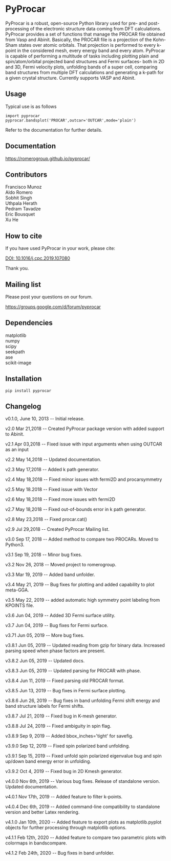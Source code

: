 PyProcar
===========

PyProcar is a robust, open-source Python library used for pre- and post-processing of the electronic structure data coming from DFT calculations. PyProcar provides a set of functions that manage the PROCAR file obtained from Vasp and Abinit. Basically, the PROCAR file is a projection of the Kohn-Sham states over atomic orbitals. That projection is performed to every k-point in the considered mesh, every energy band and every atom. PyProcar is capable of performing a multitude of tasks including plotting plain and spin/atom/orbital projected band structures and Fermi surfaces- both in 2D and 3D, Fermi velocity plots, unfolding bands of a super  cell, comparing band structures from multiple DFT calculations and generating a k-path for a given crystal structure. Currently supports VASP and Abinit. 


Usage
-----
Typical use is as follows

    import pyprocar 
    pyprocar.bandsplot('PROCAR',outcar='OUTCAR',mode='plain')

Refer to the documentation for further details. 

Documentation
-------------

https://romerogroup.github.io/pyprocar/

Contributors
------------
Francisco Munoz <br />
Aldo Romero <br />
Sobhit Singh <br />
Uthpala Herath <br />
Pedram Tavadze <br />
Eric Bousquet <br />
Xu He <br />

How to cite
-----------
If you have used PyProcar in your work, please cite: 

[DOI: 10.1016/j.cpc.2019.107080](https://www.sciencedirect.com/science/article/pii/S0010465519303935)

Thank you.

Mailing list
-------------
Please post your questions on our forum.

https://groups.google.com/d/forum/pyprocar

Dependencies
------------
matplotlib <br />
numpy <br />
scipy <br />
seekpath <br />
ase <br />
scikit-image <br />

Installation
------------

	pip install pyprocar	

Changelog
--------------
v0.1.0, June 10, 2013 -- Initial release.

v2.0 Mar 21,2018 -- Created PyProcar package version with added support to Abinit. 

v2.1 Apr 03,2018 -- Fixed issue with input arguments when using OUTCAR as an input 

v2.2 May 14,2018 -- Updated documentation.

v2.3 May 17,2018 -- Added k path generator.

v2.4 May 18,2018 -- Fixed minor issues with fermi2D and procarsymmetry

v2.5 May 18.2018 -- Fixed issue with Vector

v2.6 May 18,2018 -- Fixed more issues with fermi2D

v2.7 May 18,2018 -- Fixed out-of-bounds error in k path generator.

v2.8 May 23,2018 -- Fixed procar.cat()

v2.9 Jul 29,2018 -- Created PyProcar Mailing list.

v3.0 Sep 17, 2018 -- Added method to compare two PROCARs. Moved to Python3. 

v3.1 Sep 19, 2018 -- Minor bug fixes. 

v3.2 Nov 26, 2018 -- Moved project to romerogroup.

v3.3 Mar 19, 2019 -- Added band unfolder. 

v3.4 May 21, 2019 -- Bug fixes for plotting and added capability to plot meta-GGA. 

v3.5 May 22, 2019 -- added automatic high symmetry point labeling from KPOINTS file.

v3.6 Jun 04, 2019 -- Added 3D Fermi surface utility.

v3.7 Jun 04, 2019 -- Bug fixes for Fermi surface.

v3.71 Jun 05, 2019 -- More bug fixes. 

v3.8.1 Jun 05, 2019 -- Updated reading from gzip for binary data. Increased parsing speed when phase factors are present. 

v3.8.2 Jun 05, 2019 -- Updated docs. 

v3.8.3 Jun 05, 2019 -- Updated parsing for PROCAR with phase. 

v3.8.4 Jun 11, 2019 -- Fixed parsing old PROCAR format. 

v3.8.5 Jun 13, 2019 -- Bug fixes in Fermi surface plotting. 

v3.8.6 Jun 26, 2019 -- Bug fixes in band unfolding Fermi shift energy and band structure labels for Fermi shifts.  

v3.8.7 Jul 21, 2019 -- Fixed bug in K-mesh generator. 

v3.8.8 Jul 24, 2019 -- Fixed ambiguity in spin flag. 

v3.8.9 Sep 9, 2019 -- Added bbox_inches='tight' for savefig.

v3.9.0 Sep 12, 2019 -- Fixed spin polarized band unfolding.  

v3.9.1 Sep 15, 2019 -- Fixed unfold spin polarized eigenvalue bug and spin up/down band energy error in unfolding. 

v3.9.2 Oct 4, 2019 -- Fixed bug in 2D Kmesh generator. 

v4.0.0 Nov 6th, 2019 -- Various bug fixes. Release of standalone version. Updated documentation.

v4.0.1 Nov 17th, 2019 -- Added feature to filter k-points.  

v4.0.4 Dec 6th, 2019 -- Added command-line compatibility to standalone version and better Latex rendering.

v4.1.0 Jan 10th, 2020 -- Added feature to export plots as matplotlib.pyplot objects for further processing through matplotlib options. 

v4.1.1 Feb 12th, 2020 -- Added feature to compare two parametric plots with colormaps in bandscompare.

v4.1.2 Feb 24th, 2020 -- Bug fixes in band unfolder. 